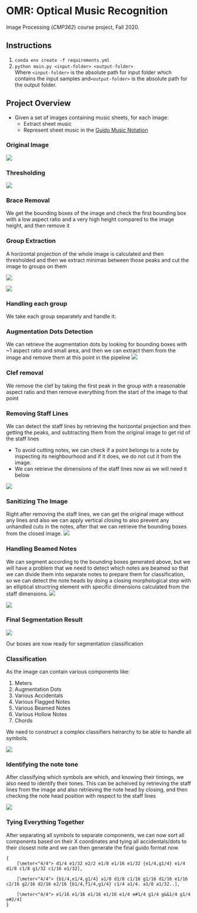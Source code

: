 # OMR: Optical Music Recognition
Image Processing (_CMP362_) course project, Fall 2020.

## Instructions
1. `conda env create -f requirements.yml`
2. `python main.py​ <input-folder> <output-folder>`  
Where ​`<input-folder>`​ is the absolute path for input folder which contains the input
samples and ​`<output-folder>`​ is the absolute path for the output folder.

## Project Overview
- Given a set of images containing music sheets, for each image:  
    - Extract sheet music
    - Represent sheet music in the [Guido Music Notation](https://guidodoc.grame.fr/)

### Original Image

![](doc/images/original.png)

### Thresholding 

![](doc/images/threshold.png)

### Brace Removal

We get the bounding boxes of the image and check the first bounding box with a low aspect ratio and a very high height compared to the image height, and then remove it

### Group Extraction
A horizontal projection of the whole image is calculated and then thresholded and then we extract minimas between those peaks and cut the image to groups on them

![](doc/images/groups_projection.png)

![](doc/images/groups.png)

### Handling each group
We take each group separately and handle it:
### Augmentation Dots Detection
We can retrieve the augmentation dots by looking for bounding boxes with ~1 aspect ratio and small area, and then we can extract them from the image and remove them at this point in the pipeline
![](doc/images/dots.png)

### Clef removal
We remove the clef by taking the first peak in the group with a reasonable aspect ratio and then remove everything from the start of the image to that point

### Removing Staff Lines
We can detect the staff lines by retrieving the horizontal projection and then getting the peaks, and subtracting them from the original image to get rid of the staff lines

* To avoid cutting notes, we can check if a point belongs to a note by inspecting its neighbourhood and if it does, we do not cut it from the image.
* We can retrieve the dimensions of the staff lines now as we will need it below
  
![](doc/images/group_projection.png)

### Sanitizing The Image
Right after removing the staff lines, we can get the original image without any lines and also we can apply vertical closing to also prevent any unhandled cuts in the notes, after that we can retrieve the bounding boxes from the closed image.
![](doc/images/sanitized_closed.png)

### Handling Beamed Notes
We can segment according to the bounding boxes generated above, but we will have a problem that we need to detect which notes are beamed so that we can divide them into separate notes to prepare them for classification, so we can detect the note heads by doing a closing morphological step with an elliptical structring element with specific dimensions calculated from the staff dimensions.
![](doc/images/beam_slicing.png)

![](doc/images/beam_slicing_2.png)

### Final Segmentation Result

![](doc/images/final_segmentation.png)

Our boxes are now ready for segmentation classification

### Classification

As the image can contain various components like:
1.  Meters
2.  Augmentation Dots
3.  Various Accidentals
4.  Various Flagged Notes
5.  Various Beamed Notes
6.  Various Hollow Notes
7.  Chords

We need to construct a complex classifiers heirarchy to be able to handle all symbols.

![](doc/images/classifier_heirarchy.png)

### Identifying the note tone
After classifying which symbols are which, and knowing their timings, we also need to identify their tones.
This can be acheived by retrieving the staff lines from the image and also retrieving the note head by closing, and then checking the note head position with respect to the staff lines

![](doc/images/head_line.png)

### Tying Everything Together

After separating all symbols to separate components, we can now sort all components based on their X coordinates and tying all accidentals/dots to their closest note and we can then generate the final guido format now.

```
{
    [\meter<"4/4"> d1/4 e1/32 e2/2 e1/8 e1/16 e1/32 {e1/4,g1/4} e1/4 d1/8 c1/8 g1/32 c1/16 e1/32],

    [\meter<"4/4"> {b1/4,e1/4,g1/4} a1/8 d1/8 c1/16 g1/16 d1/16 e1/16 c2/16 g2/16 d2/16 e2/16 {b1/4,f1/4,g1/4} c1/4 a1/4. a1/8 a1/32..],

    [\meter<"4/4"> e1/16 e1/16 e1/16 e1/16 e1/4 e#1/4 g1/4 g&&1/4 g1/4 e#2/4]
}
```
